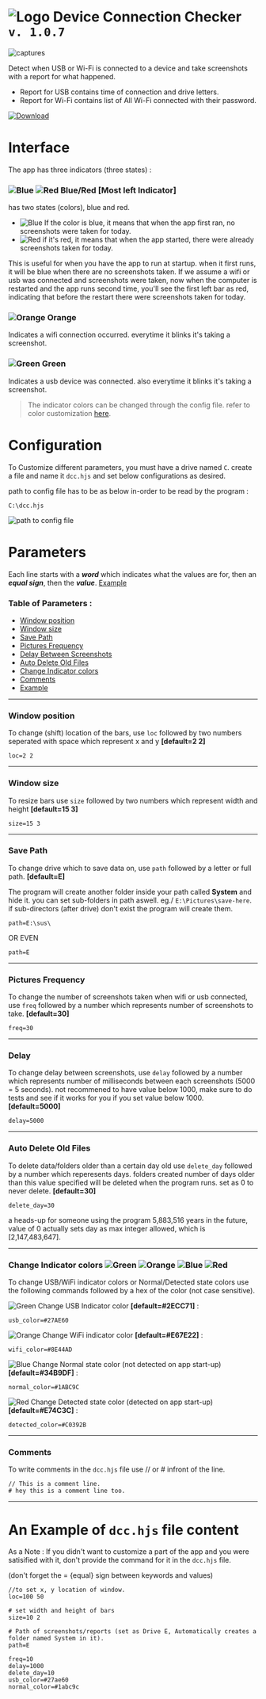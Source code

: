 # ![Logo](https://i.imgur.com/nSdZyTf.png) Device Connection Checker `v. 1.0.7`
![captures](https://github.com/H4zh4n/Device-Connection-Checker/assets/47919702/922ce587-df77-4010-8116-0b2b73e5434d)

Detect when USB or Wi-Fi is connected to a device and take screenshots with a report for what happened.
- Report for USB contains time of connection and drive letters.
- Report for Wi-Fi contains list of All Wi-Fi connected with their password.






[![Download](https://i.imgur.com/BLLimZO.png)](https://github.com/H4zh4n/Device-Connection-Checker/releases/latest)

# Interface
The app has three indicators (three states) :
### ![Blue](https://i.imgur.com/KSibZiU.png) ![Red](https://i.imgur.com/zHLwnn5.png) Blue/Red [Most left Indicator]

has two states (colors), blue and red.

- ![Blue](https://i.imgur.com/KSibZiU.png) If the color is blue, it means that when the app first ran, no screenshots were taken for today.
- ![Red](https://i.imgur.com/zHLwnn5.png) if it's red, it means that when the app started, there were already screenshots taken for today.

This is useful for when you have the app to run at startup. when it first runs, it will be blue when there are no screenshots taken. If we assume a wifi or usb was connected and screenshots were taken, now when the computer is restarted and the app runs second time, you'll see the first left bar as red, indicating that before the restart there were screenshots taken for today.

### ![Orange](https://i.imgur.com/QMmap0Y.png) Orange
Indicates a wifi connection occurred. everytime it blinks it's taking a screenshot.

### ![Green](https://i.imgur.com/esmtuzr.png) Green
Indicates a usb device was connected. also everytime it blinks it's taking a screenshot.

> The indicator colors can be changed through the config file. refer to color customization [here](#change-indicator-colors----).

# Configuration
To Customize different parameters, you must have a drive named `C`. create a file and name it `dcc.hjs` and set below configurations as desired.

path to config file has to be as below in-order to be read by the program :
```
C:\dcc.hjs
```

![path to config file](https://user-images.githubusercontent.com/47919702/194626608-7db2f2fd-dcde-4cba-8c5c-b1afe0879817.png)

# Parameters
Each line starts with a **_word_** which indicates what the values are for, then an **_equal sign_**, then the **_value_**. [Example](#an-example-of-dcchjs-file-content)

### Table of Parameters :
- [Window position](#window-position)
- [Window size](#window-size)
- [Save Path](#save-path)
- [Pictures Frequency](#pictures-frequency)
- [Delay Between Screenshots](#delay)
- [Auto Delete Old Files](#auto-delete-old-files)
- [Change Indicator colors](#change-indicator-colors----)
- [Comments](#comments)
- [Example](#an-example-of-dcchjs-file-content)

__________________
### Window position
To change (shift) location of the bars, use `loc` followed by two numbers seperated with space which represent x and y **[default=2 2]**
```
loc=2 2
```
__________________
### Window size
To resize bars use `size` followed by two numbers which represent width and height **[default=15 3]**
```
size=15 3
```
__________________
### Save Path
To change drive which to save data on, use `path` followed by a letter or full path. **[default=E]**

The program will create another folder inside your path called **System** and hide it. 
you can set sub-folders in path aswell. eg./ `E:\Pictures\save-here`. 
if sub-directors (after drive) don't exist the program will create them.

```
path=E:\sus\
```
OR EVEN
```
path=E
```

__________________
### Pictures Frequency
To change the number of screenshots taken when wifi or usb connected, use `freq` followed by a number which represents number of screenshots to take. **[default=30]**
```
freq=30
```
__________________
### Delay
To change delay between screenshots, use `delay` followed by a number which represents number of milliseconds between each screenshots (5000 = 5 seconds). not recommened to have value below 1000, make sure to do tests and see if it works for you if you set value below 1000. **[default=5000]**

```
delay=5000
```
__________________
### Auto Delete Old Files
To delete data/folders older than a certain day old use `delete_day` followed by a number which reperesents days. folders created number of days older than this value specified will be deleted when the program runs. set as 0 to never delete.  **[default=30]**

```
delete_day=30
```

a heads-up for someone using the program 5,883,516 years in the future, value of 0 actually sets day as max integer allowed, which is [2,147,483,647].
__________________
### Change Indicator colors ![Green](https://i.imgur.com/esmtuzr.png) ![Orange](https://i.imgur.com/QMmap0Y.png) ![Blue](https://i.imgur.com/KSibZiU.png) ![Red](https://i.imgur.com/zHLwnn5.png) 
To change USB/WiFi indicator colors or Normal/Detected state colors use the following commands followed by a hex of the color (not case sensitive).

![Green](https://i.imgur.com/esmtuzr.png) Change USB Indicator color **[default=#2ECC71]** :
```
usb_color=#27AE60
```

![Orange](https://i.imgur.com/QMmap0Y.png) Change WiFi indicator color **[default=#E67E22]** : 
```
wifi_color=#8E44AD
```

![Blue](https://i.imgur.com/KSibZiU.png) Change Normal state color (not detected on app start-up) **[default=#34B9DF]** :
```
normal_color=#1ABC9C
```

![Red](https://i.imgur.com/zHLwnn5.png) Change Detected state color (detected on app start-up) **[default=#E74C3C]** :
```
detected_color=#C0392B
```

__________________
### Comments
To write comments in the `dcc.hjs` file use // or # infront of the line.
```
// This is a comment line.
# hey this is a comment line too.
```
__________________

# An Example of `dcc.hjs` file content
As a Note : If you didn't want to customize a part of the app and you were satisified with it, don't provide the command for it in the `dcc.hjs` file.

(don't forget the = {equal} sign between keywords and values)

```
//to set x, y location of window.
loc=100 50

# set width and height of bars
size=10 2

# Path of screenshots/reports (set as Drive E, Automatically creates a folder named System in it).
path=E

freq=10
delay=1000
delete_day=10
usb_color=#27ae60
normal_color=#1abc9c
```
